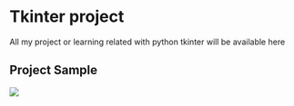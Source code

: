 # Tkinter project
All my project or learning related with python tkinter will be available here

## Project Sample

![](https://github.com/neelkantnewra/tkinter_neel/blob/main/project/ImagePreview/src/ezgif.com-gif-maker.gif)
